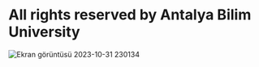 # All rights reserved by Antalya Bilim University

![Ekran görüntüsü 2023-10-31 230134](https://github.com/OguzhanKtn/AntalyaBilimUniversity-HomePage/assets/81297977/91a59b4e-a11b-446b-9a93-63be0caa29b4)
